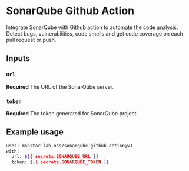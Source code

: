 # SonarQube Github Action
Integrate SonarQube with Github action to automate the code analysis. Detect bugs, vulnerabilities, code smells and get code coverage on each pull request or push.

## Inputs

### `url`

**Required** The URL of the SonarQube server.

### `token`

**Required** The token generated for SonarQube project.

## Example usage
```bash
uses: monstar-lab-oss/sonarqube-github-action@v1
with:
  url: ${{ secrets.SONARQUBE_URL }}
  token: ${{ secrets.SONARQUBE_TOKEN }}
```